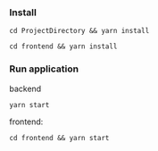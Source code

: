 ### Install

`cd ProjectDirectory && yarn install`

`cd frontend && yarn install`

### Run application

backend

`yarn start`

frontend:

`cd frontend && yarn start`

